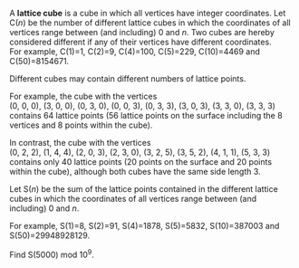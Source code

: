 <p>A <b>lattice cube</b> is a cube in which all vertices have integer coordinates. Let C(<var>n</var>) be the number of different lattice cubes in which the coordinates of all vertices range between (and including) 0 and <var>n</var>. Two cubes are hereby considered different if any of their vertices have different coordinates.<br />
For example, C(1)=1, C(2)=9, C(4)=100, C(5)=229, C(10)=4469 and C(50)=8154671.
</p>
<p>Different cubes may contain different numbers of lattice points.</p>
<p>
For example, the cube with the vertices<br />
(0, 0, 0), (3, 0, 0), (0, 3, 0), (0, 0, 3), (0, 3, 3), (3, 0, 3), (3, 3, 0), (3, 3, 3) contains 64 lattice points (56 lattice points on the surface including the 8 vertices and 8 points within the cube). </p>
<p>In contrast, the cube with the vertices<br />
(0, 2, 2), (1, 4, 4), (2, 0, 3), (2, 3, 0), (3, 2, 5), (3, 5, 2), (4, 1, 1), (5, 3, 3) contains only 40 lattice points (20 points on the surface and 20 points within the cube), although both cubes have the same side length 3.
</p>
<p>
Let S(<var>n</var>) be the sum of the lattice points contained in the different lattice cubes in which the coordinates of all vertices range between (and including) 0 and <var>n</var>.</p>

<p>For example, S(1)=8, S(2)=91, S(4)=1878, S(5)=5832, S(10)=387003 and S(50)=29948928129.</p>

<p>Find S(5000) mod 10<sup>9</sup>.</p>
